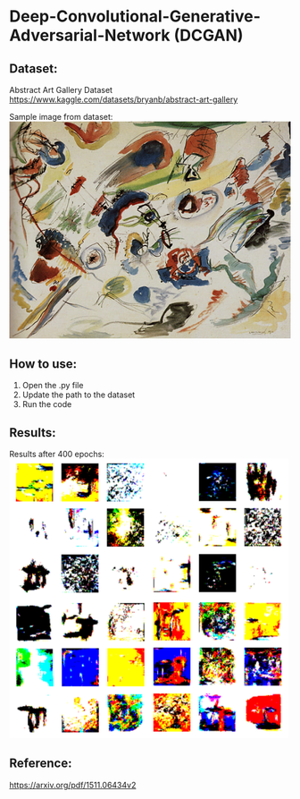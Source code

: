 # Deep-Convolutional-Generative-Adversarial-Network (DCGAN)

## Dataset:
Abstract Art Gallery Dataset<br>
https://www.kaggle.com/datasets/bryanb/abstract-art-gallery

Sample image from dataset:<br>
![](./sample_data.jpg)

## How to use:
1. Open the .py file
2. Update the path to the dataset
3. Run the code

## Results:
Results after 400 epochs:<br>
<img src="./Result.png" width="500" height="500">
<!-- ![](./Result.png) -->

## Reference:
https://arxiv.org/pdf/1511.06434v2
